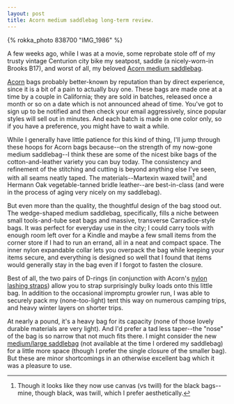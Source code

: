 ```yaml
---
layout: post
title: Acorn medium saddlebag long-term review.
---
```


{% rokka_photo 838700 "IMG_1986" %}

A few weeks ago, while I was at a movie, some reprobate stole off of
my trusty vintage Centurion city bike my seatpost, saddle (a
nicely-worn-in Brooks B17), and worst of all, my beloved
[Acorn medium saddlebag](http://www.acornbags.com/products/medium-saddlebag).

[Acorn](http://acornbags.com/) bags probably better-known by
reputation than by direct experience, since it is a bit of a pain to
actually buy one. These bags are made one at a time by a couple in
California; they are sold in batches, released once a month or so on a
date which is not announced ahead of time. You've got to sign up to be
notified and then check your email aggressively, since popular styles
will sell out in minutes. And each batch is made in one color only, so
if you have a preference, you might have to wait a while.

While I generally have little patience for this kind of thing, I'll
jump through these hoops for Acorn bags because--on the strength of my
now-gone medium saddlebag--I think these are some of the nicest bike
bags of the cotton-and-leather variety you can buy today. The
consistency and refinement of the stitching and cutting is beyond
anything else I've seen, with all seams neatly taped. The
materials--Martexin waxed twill[^1] and Hermann Oak vegetable-tanned
bridle leather--are best-in-class (and were in the process of aging
very nicely on my saddlebag).

But even more than the quality, the thoughtful design of the bag stood
out. The wedge-shaped medium saddlebag, specifically, fills a niche
between small tools-and-tube seat bags and massive, transverse
Carradice-style bags. It was perfect for everyday use in the city; I
could carry tools with enough room left over for a Kindle and maybe a
few small items from the corner store if I had to run an errand, all
in a neat and compact space. The inner nylon expandable collar lets
you overpack the bag while keeping your items secure, and everything
is designed so well that I found that items would generally stay in
the bag even if I forgot to fasten the closure.

Best of all, the two pairs of D-rings (in conjunction with Acorn's
[nylon lashing straps](http://www.acornbags.com/collections/accessories/products/nylon-lashing-strap-set))
allow you to strap surprisingly bulky loads onto this little bag. In
addition to the occasional impromptu growler run, I was able to
securely pack my (none-too-light) tent this way on numerous camping
trips, and heavy winter layers on shorter trips.

At nearly a pound, it's a heavy bag for its capacity (none of those
lovely durable materials are very light). And I'd prefer a tad less
taper--the "nose" of the bag is so narrow that not much fits there. I
might consider the new
[medium/large saddlebag](http://www.acornbags.com/collections/all/products/medium-large-saddlebag)
(not available at the time I ordered my saddlebag) for a little more
space (though I prefer the single closure of the smaller bag). But
these are minor shortcomings in an otherwise excellent bag which it
was a pleasure to use.

[^1]: Though it looks like they now use canvas (vs twill) for the
    black bags--mine, though black, was twill, which I prefer
    aesthetically.
